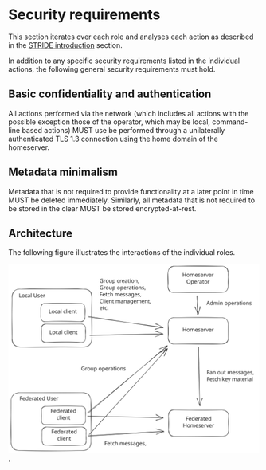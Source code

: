 # Security requirements

This section iterates over each role and analyses each action as described in the [STRIDE introduction](./../stride.md) section.

In addition to any specific security requirements listed in the individual actions, the following general security requirements must hold.

## Basic confidentiality and authentication

All actions performed via the network (which includes all actions with the possible exception those of the operator, which may be local, command-line based actions) MUST use be performed through a unilaterally authenticated TLS 1.3 connection using the home domain of the homeserver.

## Metadata minimalism

Metadata that is not required to provide functionality at a later point in time MUST be deleted immediately. Similarly, all metadata that is not required to be stored in the clear MUST be stored encrypted-at-rest.

## Architecture

The following figure illustrates the interactions of the individual roles.

![Interactions between the individual roles in the context of this threat model.](../../images/nlnet_arch.excalidraw.svg).
